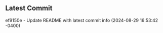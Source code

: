 
## Latest Commit
ef9150e - Update README with latest commit info (2024-08-29 16:53:42 -0400) <Yunxi-Zhou>
